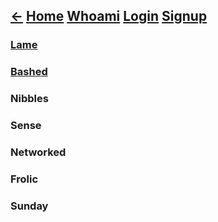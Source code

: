 ## [<-](../index.md) [Home](../index.md)   [Whoami](../index.md)     [Login](../index.md)    [Signup](../index.md) 

### [Lame](/hackthebox/lame/)
### [Bashed](/hackthebox/bashed/)
### Nibbles
### Sense
### Networked
### Frolic
### Sunday

